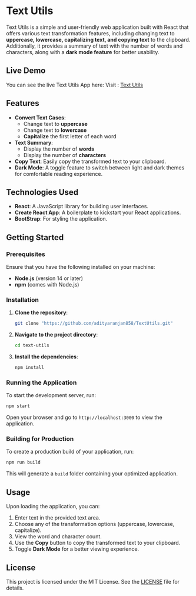 # Text Utils

Text Utils is a simple and user-friendly web application built with React that offers various text transformation features, including changing text to **uppercase, lowercase, capitalizing text, and copying text** to the clipboard. Additionally, it provides a summary of text with the number of words and characters, along with a **dark mode feature** for better usability.

## Live Demo 

You can see the live Text Utils App here: Visit : [Text Utils](https://text-utils-v1.vercel.app/)

## Features

- **Convert Text Cases**: 
  - Change text to **uppercase**
  - Change text to **lowercase**
  - **Capitalize** the first letter of each word
- **Text Summary**: 
  - Display the number of **words**
  - Display the number of **characters**
- **Copy Text**: Easily copy the transformed text to your clipboard.
- **Dark Mode**: A toggle feature to switch between light and dark themes for comfortable reading experience.

## Technologies Used

- **React**: A JavaScript library for building user interfaces.
- **Create React App**: A boilerplate to kickstart your React applications.
- **BootStrap**: For styling the application.

## Getting Started

### Prerequisites

Ensure that you have the following installed on your machine:

- **Node.js** (version 14 or later)
- **npm** (comes with Node.js)

### Installation

1. **Clone the repository**:
   ```bash
   git clone "https://github.com/adityaranjan858/TextUtils.git"
   ```

2. **Navigate to the project directory**:
   ```bash
   cd text-utils
   ```

3. **Install the dependencies**:
   ```bash
   npm install
   ```

### Running the Application

To start the development server, run:
```bash
npm start
```
Open your browser and go to `http://localhost:3000` to view the application.

### Building for Production

To create a production build of your application, run:
```bash
npm run build
```
This will generate a `build` folder containing your optimized application.

## Usage

Upon loading the application, you can:

1. Enter text in the provided text area.
2. Choose any of the transformation options (uppercase, lowercase, capitalize).
3. View the word and character count.
4. Use the **Copy** button to copy the transformed text to your clipboard.
5. Toggle **Dark Mode** for a better viewing experience.

## License

This project is licensed under the MIT License. See the [LICENSE](LICENSE) file for details.
